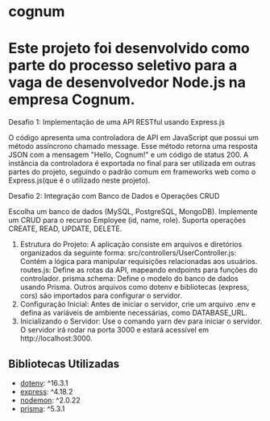 # cognum

# Este projeto foi desenvolvido como parte do processo seletivo para a vaga de desenvolvedor Node.js na empresa Cognum.

Desafio 1: Implementação de uma API RESTful usando Express.js

O código apresenta uma controladora de API em JavaScript que possui um método assíncrono chamado message. Esse método retorna uma resposta JSON com a mensagem "Hello, Cognum!" e um código de status 200. A instância da controladora é exportada no final para ser utilizada em outras partes do projeto, seguindo o padrão comum em frameworks web como o Express.js(que é o utilizado neste projeto).

Desafio 2: Integração com Banco de Dados e Operações CRUD

Escolha um banco de dados (MySQL, PostgreSQL, MongoDB).
Implemente um CRUD para o recurso Employee (id, name, role).
Suporta operações CREATE, READ, UPDATE, DELETE.

1. Estrutura do Projeto:
   A aplicação consiste em arquivos e diretórios organizados da seguinte forma:
   src/controllers/UserController.js: Contém a lógica para manipular requisições relacionadas aos usuários.
   routes.js: Define as rotas da API, mapeando endpoints para funções do controlador.
   prisma.schema: Define o modelo do banco de dados usando Prisma.
   Outros arquivos como dotenv e bibliotecas (express, cors) são importados para configurar o servidor.
2. Configuração Inicial:
   Antes de iniciar o servidor, crie um arquivo .env e defina as variáveis de ambiente necessárias, como DATABASE_URL.
3. Inicializando o Servidor:
   Use o comando yarn dev para iniciar o servidor.
   O servidor irá rodar na porta 3000 e estará acessível em http://localhost:3000.

## Bibliotecas Utilizadas

- [dotenv](https://www.npmjs.com/package/dotenv): ^16.3.1
- [express](https://www.npmjs.com/package/express): ^4.18.2
- [nodemon](https://www.npmjs.com/package/nodemon): ^2.0.22
- [prisma](https://www.prisma.io/): ^5.3.1
